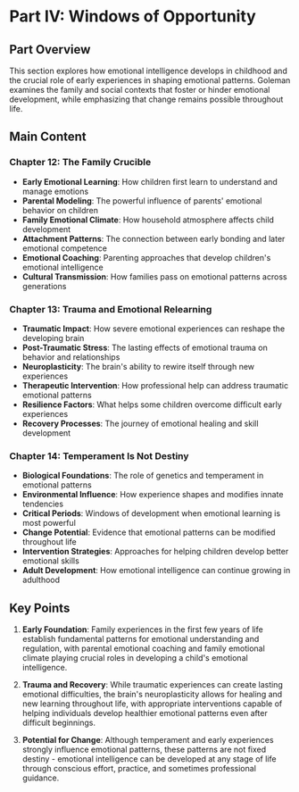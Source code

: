 # Part IV: Windows of Opportunity

## Part Overview
This section explores how emotional intelligence develops in childhood and the crucial role of early experiences in shaping emotional patterns. Goleman examines the family and social contexts that foster or hinder emotional development, while emphasizing that change remains possible throughout life.

## Main Content

### Chapter 12: The Family Crucible
- **Early Emotional Learning**: How children first learn to understand and manage emotions
- **Parental Modeling**: The powerful influence of parents' emotional behavior on children
- **Family Emotional Climate**: How household atmosphere affects child development
- **Attachment Patterns**: The connection between early bonding and later emotional competence
- **Emotional Coaching**: Parenting approaches that develop children's emotional intelligence
- **Cultural Transmission**: How families pass on emotional patterns across generations

### Chapter 13: Trauma and Emotional Relearning
- **Traumatic Impact**: How severe emotional experiences can reshape the developing brain
- **Post-Traumatic Stress**: The lasting effects of emotional trauma on behavior and relationships
- **Neuroplasticity**: The brain's ability to rewire itself through new experiences
- **Therapeutic Intervention**: How professional help can address traumatic emotional patterns
- **Resilience Factors**: What helps some children overcome difficult early experiences
- **Recovery Processes**: The journey of emotional healing and skill development

### Chapter 14: Temperament Is Not Destiny
- **Biological Foundations**: The role of genetics and temperament in emotional patterns
- **Environmental Influence**: How experience shapes and modifies innate tendencies
- **Critical Periods**: Windows of development when emotional learning is most powerful
- **Change Potential**: Evidence that emotional patterns can be modified throughout life
- **Intervention Strategies**: Approaches for helping children develop better emotional skills
- **Adult Development**: How emotional intelligence can continue growing in adulthood

## Key Points

1. **Early Foundation**: Family experiences in the first few years of life establish fundamental patterns for emotional understanding and regulation, with parental emotional coaching and family emotional climate playing crucial roles in developing a child's emotional intelligence.

2. **Trauma and Recovery**: While traumatic experiences can create lasting emotional difficulties, the brain's neuroplasticity allows for healing and new learning throughout life, with appropriate interventions capable of helping individuals develop healthier emotional patterns even after difficult beginnings.

3. **Potential for Change**: Although temperament and early experiences strongly influence emotional patterns, these patterns are not fixed destiny - emotional intelligence can be developed at any stage of life through conscious effort, practice, and sometimes professional guidance.